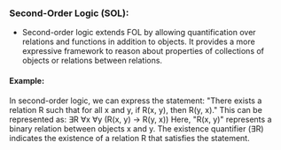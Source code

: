 ### Second-Order Logic (SOL):
- Second-order logic extends FOL by allowing quantification over relations and functions in addition to objects. It provides a more expressive framework to reason about properties of collections of objects or relations between relations.

#### Example:
In second-order logic, we can express the statement: "There exists a relation R such that for all x and y, if R(x, y), then R(y, x)." This can be represented as:
∃R ∀x ∀y (R(x, y) → R(y, x))
Here, "R(x, y)" represents a binary relation between objects x and y. The existence quantifier (∃R) indicates the existence of a relation R that satisfies the statement.
